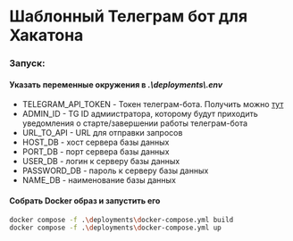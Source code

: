 # Шаблонный Телеграм бот для Хакатона

### Запуск:

#### Указать переменные окружения в _.\\deployments\\.env_
* TELEGRAM_API_TOKEN - Токен телеграм-бота. Получить можно [тут](https://t.me/BotFather)
* ADMIN_ID - TG ID адмиистратора, которому будут приходить уведомления о старте/завершении работы телеграм-бота
* URL_TO_API - URL для отправки запросов
* HOST_DB - хост сервера базы данных
* PORT_DB - порт сервера базы данных
* USER_DB - логин к серверу базы данных
* PASSWORD_DB - пароль к серверу базы данных
* NAME_DB - наименование базы данных

#### Собрать Docker образ и запустить его
```bash
docker compose -f .\deployments\docker-compose.yml build
docker compose -f .\deployments\docker-compose.yml up
```